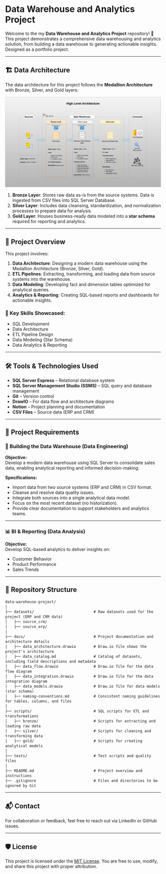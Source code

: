 # Data Warehouse and Analytics Project

Welcome to the my **Data Warehouse and Analytics Project** repository! 🚀  
This project demonstrates a comprehensive data warehousing and analytics solution, from building a data warehouse to generating actionable insights. Designed as a portfolio project.

---

## 🏗️ Data Architecture

The data architecture for this project follows the **Medallion Architecture** with Bronze, Silver, and Gold layers:

![Data Architecture](docs/data_architecture.png)

1. **Bronze Layer**: Stores raw data as-is from the source systems. Data is ingested from CSV files into SQL Server Database.  
2. **Silver Layer**: Includes data cleansing, standardization, and normalization processes to prepare data for analysis.  
3. **Gold Layer**: Houses business-ready data modeled into a **star schema** required for reporting and analytics.

---

## 📖 Project Overview

This project involves:

1. **Data Architecture**: Designing a modern data warehouse using the Medallion Architecture (Bronze, Silver, Gold).  
2. **ETL Pipelines**: Extracting, transforming, and loading data from source systems into the warehouse.  
3. **Data Modeling**: Developing fact and dimension tables optimized for analytical queries.  
4. **Analytics & Reporting**: Creating SQL-based reports and dashboards for actionable insights.

### 🔧 Key Skills Showcased:
- SQL Development  
- Data Architecture  
- ETL Pipeline Design  
- Data Modeling (Star Schema)  
- Data Analytics & Reporting  

---

## 🛠️ Tools & Technologies Used

- **SQL Server Express** – Relational database system  
- **SQL Server Management Studio (SSMS)** – SQL query and database management  
- **Git** – Version control  
- **DrawIO** – For data flow and architecture diagrams  
- **Notion** – Project planning and documentation  
- **CSV Files** – Source data (ERP and CRM)

---

## 🚀 Project Requirements

### 🧱 Building the Data Warehouse (Data Engineering)

**Objective:**  
Develop a modern data warehouse using SQL Server to consolidate sales data, enabling analytical reporting and informed decision-making.

**Specifications:**  
- Import data from two source systems (ERP and CRM) in CSV format.  
- Cleanse and resolve data quality issues.  
- Integrate both sources into a single analytical data model.  
- Focus on the most recent dataset (no historization).  
- Provide clear documentation to support stakeholders and analytics teams.

---

### 📊 BI & Reporting (Data Analysis)

**Objective:**  
Develop SQL-based analytics to deliver insights on:  
- Customer Behavior  
- Product Performance  
- Sales Trends  

---

## 📂 Repository Structure

```
data-warehouse-project/
│
├── datasets/                           # Raw datasets used for the project (ERP and CRM data)
│   ├── source_crm/                     
│   ├── source_erp/                     
│
├── docs/                               # Project documentation and architecture details
│   ├── data_architecture.drawio        # Draw.io file shows the project's architecture
│   ├── data_catalog.md                 # Catalog of datasets, including field descriptions and metadata
│   ├── data_flow.drawio                # Draw.io file for the data flow diagram
│   ├── data_integration.drawio         # Draw.io file for the data integration diagram
│   ├── data_models.drawio              # Draw.io file for data models (star schema)
│   ├── naming-conventions.md           # Consistent naming guidelines for tables, columns, and files
│
├── scripts/                            # SQL scripts for ETL and transformations
│   ├── bronze/                         # Scripts for extracting and loading raw data
│   ├── silver/                         # Scripts for cleaning and transforming data
│   ├── gold/                           # Scripts for creating analytical models
│
├── tests/                              # Test scripts and quality files
│
├── README.md                           # Project overview and instructions
├── .gitignore                          # Files and directories to be ignored by Git
```


---

## 📬 Contact

For collaboration or feedback, feel free to reach out via LinkedIn or GitHub issues.

---

## 🛡️ License

This project is licensed under the [MIT License](LICENSE). You are free to use, modify, and share this project with proper attribution.

